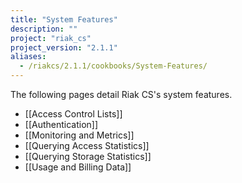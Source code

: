 ```yaml
---
title: "System Features"
description: ""
project: "riak_cs"
project_version: "2.1.1"
aliases:
  - /riakcs/2.1.1/cookbooks/System-Features/
---
```


The following pages detail Riak CS's system features.

* [[Access Control Lists]]
* [[Authentication]]
* [[Monitoring and Metrics]]
* [[Querying Access Statistics]]
* [[Querying Storage Statistics]]
* [[Usage and Billing Data]]
